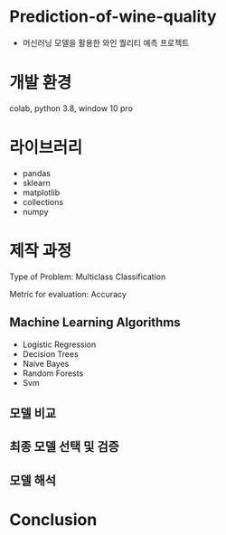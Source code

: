 # Prediction-of-wine-quality
- 머신러닝 모델을 활용한 와인 퀄리티 예측 프로젝트

# 개발 환경
colab, python 3.8, window 10 pro

# 라이브러리
- pandas
- sklearn
- matplotlib
- collections
- numpy

# 제작 과정
Type of Problem: Multiclass Classification

Metric for evaluation: Accuracy

## Machine Learning Algorithms
- Logistic Regression
- Decision Trees
- Naive Bayes
- Random Forests
- Svm

## 모델 비교

## 최종 모델 선택 및 검증

## 모델 해석

# Conclusion
